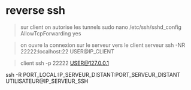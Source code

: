 # reverse ssh

> sur client on autorise les tunnels
sudo nano /etc/ssh/sshd_config
AllowTcpForwarding yes

> on ouvre la connexion sur le serveur vers le client
> serveur
ssh -NR 22222:localhost:22 USER@IP_CLIENT

> client
ssh -p 22222 USER@127.0.0.1

ssh -R PORT_LOCAL:IP_SERVEUR_DISTANT:PORT_SERVEUR_DISTANT UTILISATEUR@IP_SERVEUR_SSH
